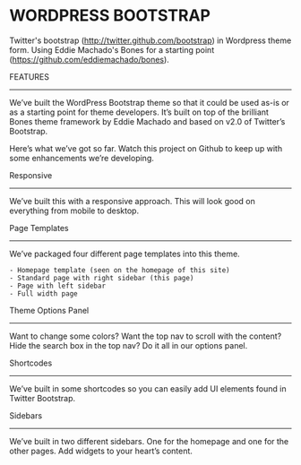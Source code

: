WORDPRESS BOOTSTRAP
===================

Twitter's bootstrap (http://twitter.github.com/bootstrap) in Wordpress theme form. Using Eddie Machado's Bones for a starting point (https://github.com/eddiemachado/bones). 

FEATURES
________

We’ve built the WordPress Bootstrap theme so that it could be used as-is or as a starting point for theme developers. It’s built on top of the brilliant Bones theme framework by Eddie Machado and based on v2.0 of Twitter’s Bootstrap.

Here’s what we’ve got so far. Watch this project on Github to keep up with some enhancements we’re developing.

Responsive
__________

We’ve built this with a responsive approach.  This will look good on everything from mobile to desktop.

Page Templates
______________

We’ve packaged four different page templates into this theme.

    - Homepage template (seen on the homepage of this site)
    - Standard page with right sidebar (this page)
    - Page with left sidebar
    - Full width page

Theme Options Panel
___________________

Want to change some colors? Want the top nav to scroll with the content? Hide the search box in the top nav? Do it all in our options panel.

Shortcodes
__________

We’ve built in some shortcodes so you can easily add UI elements found in Twitter Bootstrap.

Sidebars
________

We’ve built in two different sidebars. One for the homepage and one for the other pages. Add widgets to your heart’s content.

